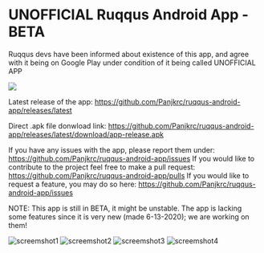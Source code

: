 # UNOFFICIAL Ruqqus Android App - BETA


Ruqqus devs have been informed about existence of this app, and agree with it being on Google Play under condition of it being called UNOFFICIAL APP


[![](https://github.com/Panjkrc/ruqqus-android-app/blob/master/Images/App%20screenshots/google-play-badge.png)](https://play.google.com/store/apps/details?id=com.ruqqus)

Latest release of the app: 
https://github.com/Panjkrc/ruqqus-android-app/releases/latest

Direct .apk file donwload link: 
https://github.com/Panjkrc/ruqqus-android-app/releases/latest/download/app-release.apk

If you have any issues with the app, please report them under: 
https://github.com/Panjkrc/ruqqus-android-app/issues
If you would like to contribute to the project feel free to make a pull request: 
https://github.com/Panjkrc/ruqqus-android-app/pulls
If you would like to request a feature, you may do so here:
https://github.com/Panjkrc/ruqqus-android-app/issues

NOTE: This app is still in BETA, it might be unstable. The app is lacking some features since it is very new (made 6-13-2020); we are working on them!

![screemshot1](https://github.com/Panjkrc/ruqqus-android-app/blob/master/Images/App%20screenshots/screenshot%20(1).jpg)
![screemshot2](https://github.com/Panjkrc/ruqqus-android-app/blob/master/Images/App%20screenshots/screenshot%20(2).jpg)
![screemshot3](https://github.com/Panjkrc/ruqqus-android-app/blob/master/Images/App%20screenshots/screenshot%20(3).jpg)
![screemshot4](https://github.com/Panjkrc/ruqqus-android-app/blob/master/Images/App%20screenshots/screenshot%20(4).jpg)
